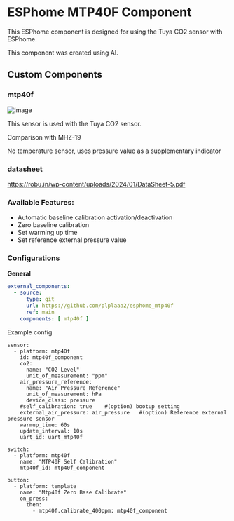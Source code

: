 # ESPhome MTP40F Component

This ESPhome component is designed for using the Tuya CO2 sensor with ESPhome.

This component was created using AI.

## Custom Components

### mtp40f

![image](https://github.com/user-attachments/assets/4f413618-9613-429e-9ac8-0ac42dc5b43b)

This sensor is used with the Tuya CO2 sensor.

Comparison with MHZ-19 

No temperature sensor, uses pressure value as a supplementary indicator

### datasheet

https://robu.in/wp-content/uploads/2024/01/DataSheet-5.pdf

### Available Features:

 - Automatic baseline calibration activation/deactivation
 - Zero baseline calibration
 - Set warming up time
 - Set reference external pressure value

### Configurations

**General**
```yaml
external_components:
  - source:
      type: git
      url: https://github.com/plplaaa2/esphome_mtp40f
      ref: main
    components: [ mtp40f ]
```

Example config 

```
sensor:
  - platform: mtp40f
    id: mtp40f_component
    co2:
      name: "CO2 Level"      
      unit_of_measurement: "ppm"  
    air_pressure_reference:
      name: "Air Pressure Reference"
      unit_of_measurement: hPa
      device_class: pressure
    #self_calibration: true    #(option) bootup setting
    external_air_pressure: air_pressure   #(option) Reference external pressure sensor
    warmup_time: 60s
    update_interval: 10s
    uart_id: uart_mtp40f

switch:
  - platform: mtp40f
    name: "MTP40F Self Calibration"
    mtp40f_id: mtp40f_component

button:
  - platform: template
    name: "Mtp40f Zero Base Calibrate"
    on_press: 
      then:
        - mtp40f.calibrate_400ppm: mtp40f_component
```
